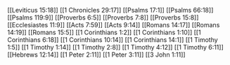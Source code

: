 [[Leviticus 15:18]]
[[1 Chronicles 29:17]]
[[Psalms 17:1]]
[[Psalms 66:18]]
[[Psalms 119:9]]
[[Proverbs 6:5]]
[[Proverbs 7:8]]
[[Proverbs 15:8]]
[[Ecclesiastes 11:9]]
[[Acts 7:59]]
[[Acts 9:14]]
[[Romans 14:17]]
[[Romans 14:19]]
[[Romans 15:5]]
[[1 Corinthians 1:2]]
[[1 Corinthians 1:10]]
[[1 Corinthians 6:18]]
[[1 Corinthians 10:14]]
[[1 Corinthians 14:1]]
[[1 Timothy 1:5]]
[[1 Timothy 1:14]]
[[1 Timothy 2:8]]
[[1 Timothy 4:12]]
[[1 Timothy 6:11]]
[[Hebrews 12:14]]
[[1 Peter 2:11]]
[[1 Peter 3:11]]
[[3 John 1:11]]
